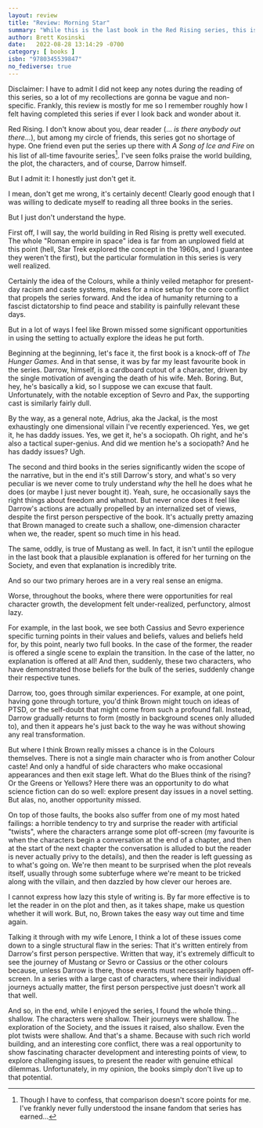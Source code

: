 ```yaml
---
layout: review
title: "Review: Morning Star"
summary: "While this is the last book in the Red Rising series, this is actually an attempted review of the whole thing since I was too last to post about the previous instalments..."
author: Brett Kosinski
date:   2022-08-28 13:14:29 -0700
category: [ books ]
isbn: "9780345539847"
no_fediverse: true
---
```


Disclaimer: I have to admit I did not keep any notes during the reading of this series, so a lot of my recollections are gonna be vague and non-specific.  Frankly, this review is mostly for me so I remember roughly how I felt having completed this series if ever I look back and wonder about it.

Red Rising.  I don't know about you, dear reader (... *is there anybody out there*...), but among my circle of friends, this series got no shortage of hype.  One friend even put the series up there with *A Song of Ice and Fire* on his list of all-time favourite series[^1].  I've seen folks praise the world building, the plot, the characters, and of course, Darrow himself.

But I admit it:  I honestly just don't get it.

<!-- more -->

I mean, don't get me wrong, it's certainly decent!  Clearly good enough that I was willing to dedicate myself to reading all three books in the series.

But I just don't understand the hype.

First off, I will say, the world building in Red Rising is pretty well executed.  The whole "Roman empire in space" idea is far from an unplowed field at this point (hell, Star Trek explored the concept in the 1960s, and I guarantee they weren't the first), but the particular formulation in this series is very well realized.

Certainly the idea of the Colours, while a thinly veiled metaphor for present-day racism and caste systems, makes for a nice setup for the core conflict that propels the series forward.  And the idea of humanity returning to a fascist dictatorship to find peace and stability is painfully relevant these days.

But in a lot of ways I feel like Brown missed some significant opportunities in using the setting to actually explore the ideas he put forth.

Beginning at the beginning, let's face it, the first book is a knock-off of *The Hunger Games*.  And in that sense, it was by far my least favourite book in the series.  Darrow, himself, is a cardboard cutout of a character, driven by the single motivation of avenging the death of his wife.  Meh.  Boring.  But, hey, he's basically a kid, so I suppose we can excuse that fault.  Unfortunately, with the notable exception of Sevro and Pax, the supporting cast is similarly fairly dull.

By the way, as a general note, Adrius, aka the Jackal, is the most exhaustingly one dimensional villain I've recently experienced.  Yes, we get it, he has daddy issues.  Yes, we get it, he's a sociopath.  Oh right, and he's also a tactical super-genius.  And did we mention he's a sociopath?  And he has daddy issues?  Ugh.

The second and third books in the series significantly widen the scope of the narrative, but in the end it's still Darrow's story, and what's so very peculiar is we never come to truly understand *why* the hell he does what he does (or maybe I just never bought it).  Yeah, sure, he occasionally says the right things about freedom and whatnot.  But never once does it feel like Darrow's actions are actually propelled by an internalized set of views, despite the first person perspective of the book.  It's actually pretty amazing that Brown managed to create such a shallow, one-dimension character when we, the reader, spent so much time in his head.

The same, oddly, is true of Mustang as well.  In fact, it isn't until the epilogue in the last book that a plausible explanation is offered for her turning on the Society, and even that explanation is incredibly trite.

And so our two primary heroes are in a very real sense an enigma.

Worse, throughout the books, where there were opportunities for real character growth, the development felt under-realized, perfunctory, almost lazy.

For example, in the last book, we see both Cassius and Sevro experience specific turning points in their values and beliefs, values and beliefs held for, by this point, nearly two full books.  In the case of the former, the reader is offered a single scene to explain the transition.  In the case of the latter, no explanation is offered at all!  And then, suddenly, these two characters, who have demonstrated those beliefs for the bulk of the series, suddenly change their respective tunes.

Darrow, too, goes through similar experiences.  For example, at one point, having gone through torture, you'd think Brown might touch on ideas of PTSD, or the self-doubt that might come from such a profound fall.  Instead, Darrow gradually returns to form (mostly in background scenes only alluded to), and then it appears he's just back to the way he was without showing any real transformation.

But where I think Brown really misses a chance is in the Colours themselves.  There is not a single main character who is from another Colour caste!  And only a handful of side characters who make occasional appearances and then exit stage left.  What do the Blues think of the rising?  Or the Greens or Yellows?  Here there was an opportunity to do what science fiction can do so well: explore present day issues in a novel setting.  But alas, no, another opportunity missed.

On top of those faults, the books also suffer from one of my most hated failings: a horrible tendency to try and surprise the reader with artificial "twists", where the characters arrange some plot off-screen (my favourite is when the characters begin a conversation at the end of a chapter, and then at the start of the next chapter the conversation is alluded to but the reader is never actually privy to the details), and then the reader is left guessing as to what's going on.  We're then meant to be surprised when the plot reveals itself, usually through some subterfuge where we're meant to be tricked along with the villain, and then dazzled by how clever our heroes are.

I cannot express how lazy this style of writing is.  By far more effective is to let the reader in on the plot and then, as it takes shape, make us question whether it will work.  But, no, Brown takes the easy way out time and time again.

Talking it through with my wife Lenore, I think a lot of these issues come down to a single structural flaw in the series:  That it's written entirely from Darrow's first person perspective.  Written that way, it's extremely difficult to see the journey of Mustang or Sevro or Cassius or the other colours because, unless Darrow is there, those events must necessarily happen off-screen.  In a series with a large cast of characters, where their individual journeys actually matter, the first person perspective just doesn't work all that well.

And so, in the end, while I enjoyed the series, I found the whole thing... shallow.  The characters were shallow.  Their journeys were shallow.  The exploration of the Society, and the issues it raised, also shallow.  Even the plot twists were shallow.  And that's a shame.  Because with such rich world building, and an interesting core conflict, there was a real opportunity to show fascinating character development and interesting points of view, to explore challenging issues, to present the reader with genuine ethical dilemmas.  Unfortunately, in my opinion, the books simply don't live up to that potential.

[^1]: Though I have to confess, that comparison doesn't score points for me.  I've frankly never fully understood the insane fandom that series has earned...
